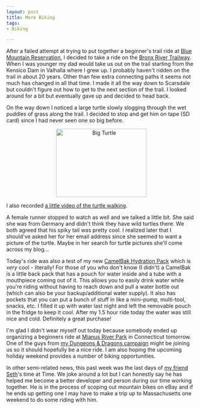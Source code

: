 ```yaml
--- 
layout: post
title: More Biking
tags: 
- Biking

---
```

After a failed attempt at trying to put together a beginner's trail ride at <a href="http://www.westchestergov.com/PARKS/ParksLocations02/BlueMountain.htm">Blue Mountain Reservation</a>, I decided to take a ride on the <a href="http://www.westchestergov.com/PARKS/brochures/Trailways/BronxRiverParkwayTrailway.htm">Bronx River Trailway</a>. When I was younger my dad would take us out on the trail starting from the Kensico Dam in Valhalla where I grew up. I probably haven't ridden on the trail in about 20 years. Other than few extra connecting paths it seems not much has changed in all that time. I made it all the way down to Scarsdale but couldn't figure out how to get to the next section of the trail. I looked around for a bit but eventually gave up and decided to head back.

On the way down I noticed a large turtle slowly slogging through the wet puddles of grass along the trail. I decided to stop and get him on tape (SD card) since I had never seen one so big before.
<p style="text-align:center;"><a title="Big Turtle by spilth, on Flickr" href="http://www.flickr.com/photos/spilth/3665271437/"><img class="aligncenter" src="http://farm3.static.flickr.com/2430/3665271437_14cd28b430_m.jpg" alt="Big Turtle" width="240" height="181" /></a></p>

I also recorded <a href="http://vimeo.com/5353248">a little video of the turtle walking</a>.

A female runner stopped to watch as well and we talked a little bit. She said she was from Germany and didn't think they have wild turtles there. We both agreed that his spiky tail was pretty cool. I realized later that I should've asked her for her email address since she seemed to want a picture of the turtle. Maybe in her search for turtle pictures she'll come across my blog...

Today's ride was also a test of my new <a href="http://www.camelbak.com/sports-recreation/hydration-packs.aspx">CamelBak Hydration Pack</a> which is <em>very</em> cool - literally! For those of you who don't know (I didn't) a CamelBak is a little back pack that has a pouch for water inside and a tube with a mouthpiece coming out of it. This allows you to easily drink water while you're riding without having to reach down and pull a water bottle out (which can also be your backup/additional water supply). It also has pockets that you can put a bunch of stuff in like a mini-pump, multi-tool, snacks, etc.  I filled it up with water last night and left the removable pouch in the fridge to keep it cool. After my 1.5 hour ride today the water was still nice and cold. Definitely a great purchase!

I'm glad I didn't wear myself out today because somebody ended up organizing a beginners ride at <a href="http://www.mianusriver.org/home/friendsofmrp.html">Mianus River Park</a> in Connecticut tomorrow. One of the guys from <a href="http://www.obsidianportal.com/campaign/moonsea-campaign">my Dungeons &amp; Dragons campaign</a> might be joining us so it should hopefully be a nice ride. I am also hoping the upcoming holiday weekend provides a number of biking opportunities.

In other semi-related news, this past week was the last days of <a href="http://www.sethgottlieb.com/">my friend Seth</a>'s time at Time. We joke around a lot but I can honestly say he has helped me become a better developer and person during our time working together. He is in the process of scoping out mountain bikes on eBay and if he ends up getting one I may have to make a trip up to Massachusetts one weekend to do some riding with him.
